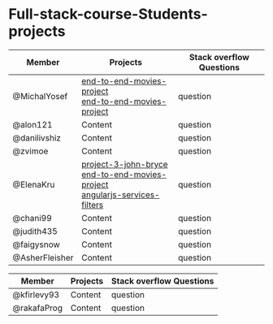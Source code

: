 # Full-stack-course-Students-projects



Member | Projects | Stack overflow Questions
------------ | ------------- | -------------
@MichalYosef | [end-to-end-movies-project](https://github.com/MichalYosef/end-to-end-movies-project) <br> [end-to-end-movies-project](https://github.com/MichalYosef/end-to-end-movies-project)| question
@alon121 | Content | question
@danilivshiz | Content | question
@zvimoe | Content| question
@ElenaKru | [project-3-john-bryce](https://github.com/ElenaKru/project-3-john-bryce) <br> [end-to-end-movies-project](https://github.com/ElenaKru/end-to-end-movies-project) <br> [angularjs-services-filters](https://github.com/ElenaKru/angularjs-services-filters) | question
@chani99 | Content | question
@judith435 | Content | question
@faigysnow | Content| question
@AsherFleisher | Content| question


Member | Projects | Stack overflow Questions
------------ | ------------- | -------------
@kfirlevy93 | Content| question
@rakafaProg | Content| question

